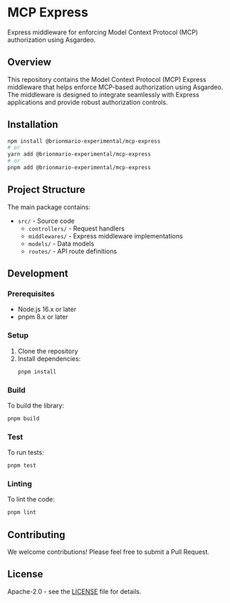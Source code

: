 # MCP Express

Express middleware for enforcing Model Context Protocol (MCP) authorization using Asgardeo.

## Overview

This repository contains the Model Context Protocol (MCP) Express middleware that helps enforce MCP-based authorization using Asgardeo. The middleware is designed to integrate seamlessly with Express applications and provide robust authorization controls.

## Installation

```bash
npm install @brionmario-experimental/mcp-express
# or
yarn add @brionmario-experimental/mcp-express
# or 
pnpm add @brionmario-experimental/mcp-express
```

## Project Structure

The main package contains:
- `src/` - Source code
  - `controllers/` - Request handlers
  - `middlewares/` - Express middleware implementations
  - `models/` - Data models
  - `routes/` - API route definitions

## Development

### Prerequisites

- Node.js 16.x or later
- pnpm 8.x or later

### Setup

1. Clone the repository
2. Install dependencies:
   ```bash
   pnpm install
   ```

### Build

To build the library:

```bash
pnpm build
```

### Test

To run tests:

```bash
pnpm test
```

### Linting

To lint the code:

```bash
pnpm lint
```

## Contributing

We welcome contributions! Please feel free to submit a Pull Request.

## License

Apache-2.0 - see the [LICENSE](LICENSE) file for details.
